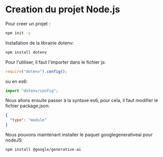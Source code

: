 # Creation du projet Node.js

Pour creer un projet :

```bash
npm init -y
```

Installation de la librairie dotenv:

```bash
npm install dotenv
```

Pour l'utiliser, il faut l'importer dans le fichier js:

```javascript
require("dotenv").config();
```

ou en es6:

```javascript
import "dotenv/config";
```

Nous allons ensuite passer à la syntaxe es6, pour cela, il faut modifier le fichier package.json:

```json
{
  "type": "module"
}
```

Nous pouvons maintenant installer le paquet googlegenerativeai pour nodeJS:

```bash
npm install @google/generative-ai
```
